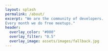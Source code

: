 ```yaml
---
layout: splash
permalink: /about/
excerpt: "We are the community of developers.
Every month we do free meetups."
header:
  overlay_color: "#000"
  overlay_filter: "0.5"
  overlay_image: assets/images/fallback.jpg
---
```


